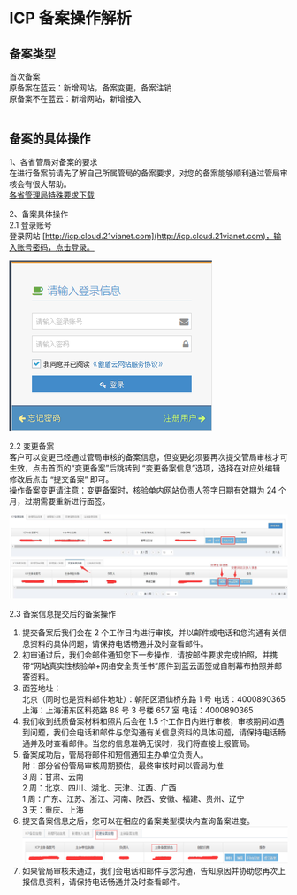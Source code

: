 <properties
	pageTitle="原备案在蓝云-备案变更 | Azure"
	description="ICP 备案类型为原备案在蓝云的备案变更操作流程"
	services="icp"
	documentationCenter=""
	authors="will"
	manager="edwinc"
	editor=""
	tags="icp"/>

<tags
	ms.service="icp"
	ms.workload=""
	ms.tgt_pltfrm=""
	ms.devlang="na"
	ms.topic="article"
	ms.date="02/2017"
	wacn.date="02/2017"
	wacn.lang="cn" 
	ms.author="will"/>
	
	
# ICP 备案操作解析

## 备案类型

首次备案</br>
原备案在蓝云：新增网站，备案变更，备案注销</br>
原备案不在蓝云：新增网站，新增接入
</br>
</br>

## 备案的具体操作

1、各省管局对备案的要求</br>
在进行备案前请先了解自己所属管局的备案要求，对您的备案能够顺利通过管局审核会有很大帮助。</br>
[各省管理局特殊要求下载](//wacndevelop.blob.core.chinacloudapi.cn/marketing-resource/documents/special-request.pdf)
</br>

2、备案具体操作</br>
2.1 登录账号</br>
登录网站 [http://icp.cloud.21vianet.com](http://icp.cloud.21vianet.com)，输入账号密码，点击登录。

![procedure](./media/4-1.png)
</br>

2.2 变更备案</br>
客户可以变更已经通过管局审核的备案信息，但变更必须要再次提交管局审核才可生效，点击首页的“变更备案”后跳转到 “变更备案信息”选项，选择在对应处编辑修改后点击 “提交备案” 即可。</br>
操作备案变更请注意：变更备案时，核验单内网站负责人签字日期有效期为 24 个月，过期需要重新进行面签。

![procedure](./media/4-2.png)
![procedure](./media/4-3.png)
</br>

 2.3 备案信息提交后的备案操作</br>
 
 1. 提交备案后我们会在 2 个工作日内进行审核，并以邮件或电话和您沟通有关信息资料的具体问题，请保持电话畅通并及时查看邮件。</br>
 2. 初审通过后，我们会邮件通知您下一步操作，请按邮件要求完成拍照，并携带“网站真实性核验单+网络安全责任书”原件到蓝云面签或自制幕布拍照并邮寄资料。</br>
 3. 面签地址：</br>
    北京（同时也是资料邮件地址）：朝阳区酒仙桥东路 1 号   电话：4000890365</br>
    上海：上海浦东区科苑路 88 号 3 号楼 657 室    电话：4000890365</br>
 4. 我们收到纸质备案材料和照片后会在 1.5 个工作日内进行审核，审核期间如遇到问题，我们会电话和邮件与您沟通有关信息资料的具体问题，请保持电话畅通并及时查看邮件。当您的信息准确无误时，我们将直接上报管局。</br>
 5. 备案成功后，管局将邮件和短信通知主办单位负责人。</br>
    附：部分省份管局审核周期预估，最终审核时间以管局为准</br>
    3 周：甘肃、云南</br>
    2 周：北京、四川、湖北、天津、江西、广西</br>
    1 周：广东、江苏、浙江、河南、陕西、安徽、福建、贵州、辽宁</br>
    3 天：重庆、上海</br>
 6. 提交备案信息之后，您可以在相应的备案类型模块内查询备案进度。 ![procedure](./media/4-4.png) </br>
 7. 如果管局审核未通过，我们会电话和邮件与您沟通，告知原因并协助您再次上报信息资料，请保持电话畅通并及时查看邮件。
